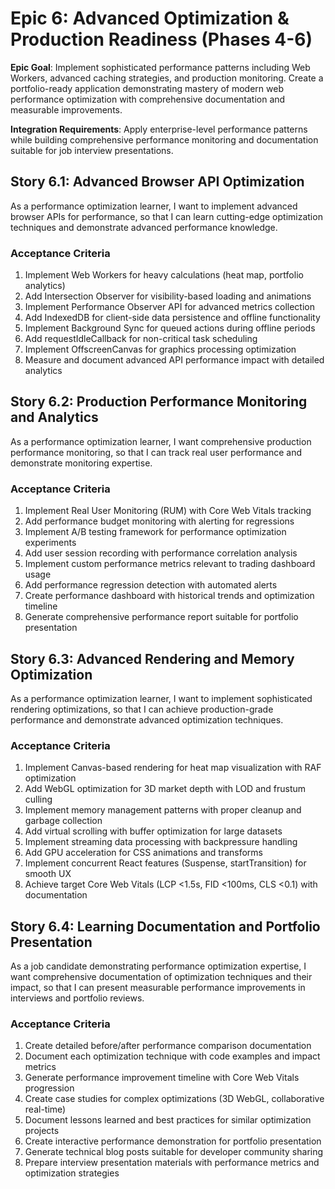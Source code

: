# Epic 6: Advanced Optimization & Production Readiness (Phases 4-6)

**Epic Goal**: Implement sophisticated performance patterns including Web Workers, advanced caching strategies, and production monitoring. Create a portfolio-ready application demonstrating mastery of modern web performance optimization with comprehensive documentation and measurable improvements.

**Integration Requirements**: Apply enterprise-level performance patterns while building comprehensive performance monitoring and documentation suitable for job interview presentations.

## Story 6.1: Advanced Browser API Optimization

As a performance optimization learner,
I want to implement advanced browser APIs for performance,
so that I can learn cutting-edge optimization techniques and demonstrate advanced performance knowledge.

### Acceptance Criteria
1. Implement Web Workers for heavy calculations (heat map, portfolio analytics)
2. Add Intersection Observer for visibility-based loading and animations
3. Implement Performance Observer API for advanced metrics collection
4. Add IndexedDB for client-side data persistence and offline functionality
5. Implement Background Sync for queued actions during offline periods
6. Add requestIdleCallback for non-critical task scheduling
7. Implement OffscreenCanvas for graphics processing optimization
8. Measure and document advanced API performance impact with detailed analytics

## Story 6.2: Production Performance Monitoring and Analytics

As a performance optimization learner,
I want comprehensive production performance monitoring,
so that I can track real user performance and demonstrate monitoring expertise.

### Acceptance Criteria
1. Implement Real User Monitoring (RUM) with Core Web Vitals tracking
2. Add performance budget monitoring with alerting for regressions
3. Implement A/B testing framework for performance optimization experiments
4. Add user session recording with performance correlation analysis
5. Implement custom performance metrics relevant to trading dashboard usage
6. Add performance regression detection with automated alerts
7. Create performance dashboard with historical trends and optimization timeline
8. Generate comprehensive performance report suitable for portfolio presentation

## Story 6.3: Advanced Rendering and Memory Optimization

As a performance optimization learner,
I want to implement sophisticated rendering optimizations,
so that I can achieve production-grade performance and demonstrate advanced optimization techniques.

### Acceptance Criteria
1. Implement Canvas-based rendering for heat map visualization with RAF optimization
2. Add WebGL optimization for 3D market depth with LOD and frustum culling
3. Implement memory management patterns with proper cleanup and garbage collection
4. Add virtual scrolling with buffer optimization for large datasets
5. Implement streaming data processing with backpressure handling
6. Add GPU acceleration for CSS animations and transforms
7. Implement concurrent React features (Suspense, startTransition) for smooth UX
8. Achieve target Core Web Vitals (LCP <1.5s, FID <100ms, CLS <0.1) with documentation

## Story 6.4: Learning Documentation and Portfolio Presentation

As a job candidate demonstrating performance optimization expertise,
I want comprehensive documentation of optimization techniques and their impact,
so that I can present measurable performance improvements in interviews and portfolio reviews.

### Acceptance Criteria
1. Create detailed before/after performance comparison documentation
2. Document each optimization technique with code examples and impact metrics
3. Generate performance improvement timeline with Core Web Vitals progression
4. Create case studies for complex optimizations (3D WebGL, collaborative real-time)
5. Document lessons learned and best practices for similar optimization projects
6. Create interactive performance demonstration for portfolio presentation
7. Generate technical blog posts suitable for developer community sharing
8. Prepare interview presentation materials with performance metrics and optimization strategies

